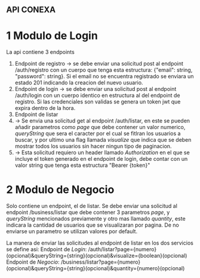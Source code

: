 ## API CONEXA  

# 1 Modulo de Login

La api contiene 3 endpoints

1) Endpoint de registro -> se debe enviar una solicitud post al endpoint /auth/registro con un cuerpo que tenga esta estructura: {"email": string, "password": string}. Si el email no se encuentra registrado se enviara un estado 201 indicando la creacion del nuevo usuario.
2) Endpoint de login -> se debe enviar una solicitud post al endpoint /auth/login con un cuerpo identico en estructura al del endpoint de registro. Si las credenciales son validas se genera un token jwt que expira dentro de la hora.
3) Endpoint de listar
4) -> Se envia una solicitud get al endpoint /auth/listar, en este se pueden añadir parametros como *page* que debe contener un valor numerico, *queryString* que sera el caracter por el cual se fitlran los usuarios a buscar, y por ultimo una flag llamada *visualize* que indica que se deben mostrar todos los usuarios sin hacer ningun tipo de paginacion.
5) -> Esta solicitud requiero un header llamado *Authorization* en el que se incluye el token generado en el endpoint de login, debe contar con un valor string que tenga esta estructura "Bearer {token}"

# 2 Modulo de Negocio
Solo contiene un endpoint, el de listar.
Se debe enviar una solicitud al endpoint /business/listar que debe contener 3 parametros *page*, y *queryString* mencionados previamente y otro mas llamado *quantity*, este indicara la cantidad de usuarios que se visualizaran por pagina.
De no enviarse un parametro se utilizan valores por default.

La manera de enviar las solicitudes al endpoint de listar en los dos servicios se define asi:
Endpoint de *Login*: /auth/listar?page={numero}(opcional)&queryString={string}(opcional)&visualize={boolean}(opcional)
Endpoint de *Negocio*: /business/listar?page={numero}(opcional)&queryString={string}(opcional)&quantity={numero}(opcional)
